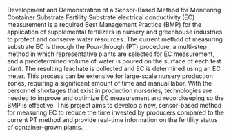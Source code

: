 Development and Demonstration of a Sensor-Based Method for Monitoring Container Substrate Fertility
Substrate electrical conductivity (EC) measurement is a required Best Management Practice (BMP) for the application of supplemental fertilizers in nursery and greenhouse industries to protect and conserve water resources. The current method of measuring substrate EC is through the Pour-through (PT) procedure, a multi-step method in which representative plants are selected for EC measurement, and a predetermined volume of water is poured on the surface of each test plant. The resulting leachate is collected and EC is determined using an EC meter. This process can be extensive for large-scale nursery production zones, requiring a significant amount of time and manual labor. With the personnel shortages that exist in production nurseries, technologies are needed to improve and optimize EC measurement and recordkeeping so the BMP is effective. This project aims to develop a new, sensor-based method for measuring EC to reduce the time invested by producers compared to the current PT method and provide real-time information on the fertility status of container-grown plants. 

